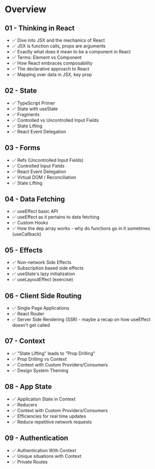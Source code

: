 # Overview

## 01 - Thinking in React

- ✅ Dive into JSX and the mechanics of React
- ✅ JSX is function calls, props are arguments
- ✅ Exactly what does it mean to be a component in React
- ✅ Terms: Element vs Component
- ✅ How React embraces composability
- ✅ The declarative approach to React
- ✅ Mapping over data in JSX, key prop

## 02 - State

- ✅ TypeScript Primer
- ✅ State with useState
- ✅ Fragments
- ✅ Controlled vs Uncontrolled Input Fields
- ✅ State Lifting
- ✅ React Event Delegation

## 03 - Forms

- ✅ Refs (Uncontrolled Input Fields)
- ✅ Controlled Input Fields
- ✅ React Event Delegation
- ✅ Virtual DOM / Reconciliation
- ✅ State Lifting

## 04 - Data Fetching

- ✅ useEffect basic API
- ✅ useEffect as it pertains to data fetching
- ✅ Custom Hooks
- ✅ How the dep array works - why do functions go in it sometimes (useCallback)

## 05 - Effects

- ✅ Non-network Side Effects
- ✅ Subscription based side effects
- ✅ useState's lazy initialization
- ✅ useLayoutEffect (exercise)

## 06 - Client Side Routing

- ✅ Single Page Applications
- ✅ React Router
- ✅ Server Side Rendering (SSR) - maybe a recap on how useEffect doesn't get called

## 07 - Context

- ✅ "State Lifting" leads to "Prop Drilling"
- ✅ Prop Drilling vs Context
- ✅ Context with Custom Providers/Consumers
- ✅ Design System Theming

## 08 - App State

- ✅ Application State in Context
- ✅ Reducers
- ✅ Context with Custom Providers/Consumers
- ✅ Efficiencies for real time updates
- ✅ Reduce repetitive network requests

## 09 - Authentication

- ✅ Authentication With Context
- ✅ Unique situations with Context
- ✅ Private Routes
